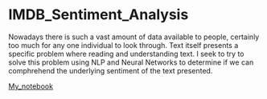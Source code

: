 # IMDB_Sentiment_Analysis

Nowadays there is such a vast amount of data available to people, certainly too much for any one individual to look through. Text itself presents a specific problem where reading and understanding text. I seek to try to solve this problem using NLP and Neural Networks to determine if we can comphrehend the underlying sentiment of the text presented. 

[My_notebook](https://nbviewer.jupyter.org/github/Shin-pete/IMDB_Sentiment_Analysis/blob/master/LSTM_model.ipynb)

